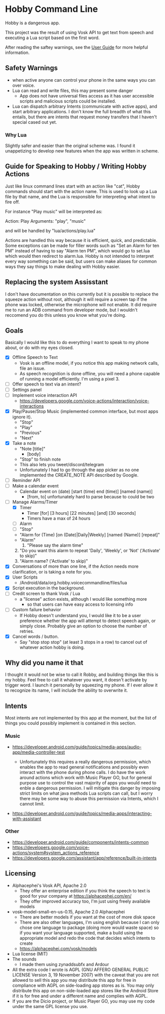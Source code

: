 # Hobby Command Line

Hobby is a dangerous app.

This project was the result of using Vosk API to get text from speech and executing a Lua script based on the first word.

After reading the saftey warnings, see the [User Guide](./USER_GUIDE.md) for more helpful information.

## Safety Warnings

- when active anyone can control your phone in the same ways you can over voice.
- Lua can read and write files, this may present some danger
    - App does not have universal files access as it has user accessible
		scripts and malicious scripts could be installed.
- Lua can dispatch arbitrary Intents (communicate with active apps),
  and start arbitrary applications. I don't know the full breadth of
	what this entails, but there are intents that request money
	transfers that I haven't special cased out yet.

### Why Lua

Slightly safer and easier than the original scheme was. I found it unappetizing to develop new features when the app was written in scheme.

## Guide for Speaking to Hobby / Writing Hobby Actions

Just like linux command lines start with an action like "cat", Hobby commands should start with the action name. This is used to look up a Lua file by that name, and the Lua is responsible for interpreting what intent to fire off.

For instance "Play music" will be interpreted as:

Action: Play
Arguments: "play", "music"

and will be handled by "lua/actions/play.lua"

Actions are handled this way because it is efficient, quick, and predictable. Some exceptions can be made for filler words such as "Set an Alarm for ten PM" instead of having to say "Alarm ten PM", which would go to set.lua which would then redirect to alarm.lua. Hobby is not intended to interpret every way something can be said, but users can make aliases for common ways they say things to make dealing with Hobby easier.

## Replacing the system Assisstant

I don't have documentation on this currently but it is possible to replace the squeeze action without root, although it will require a screen tap if the phone was locked, otherwise the microphone will not enable. It did require me to run an ADB command from developer mode, but I wouldn't reccomend you do this unless you know what you're doing.

## Goals

Basically I would like this to do everything I want to speak to my phone about, or do with my eyes closed.

- [X] Offline Speech to Text
    - Vosk is an offline model, if you notice this app making network calls, file an issue.
    - As speech recognition is done offline, you will need a phone capable of running a model efficiently. I'm using a pixel 3.
- [ ] Offer speech to text via an intent?
- [ ] Settings panel
- [ ] Implement voice interaction API
    - https://developers.google.com/voice-actions/interaction/voice-interactions
- [X] Play/Pause/Stop Music (implemented common interface, but most apps ignore it).
    - "Stop"
    - "Play"
    - "Previous"
    - "Next"
- [x] Take a note
    - "Note [title]"
		- [body]
    - "Stop" to finish note
    - This also lets you tweet/discord/telegram
    - Unfortunately I had to go through the app picker as no one
    implemented the CREATE_NOTE API described by Google.
- [ ] Reminder API
- [ ] Make a calendar event
    - Calendar event on (date) [start (time) end (time)] [named (name)]
        - [from, to] unfortunately hard to parse because to could be two
- [ ] Manage Alarms/Timer
    - [X] Timer
        - Timer [for] [3 hours] [22 minutes] [and] [30 seconds]
        - Timers have a max of 24 hours
    - [ ] Alarm
    - [ ] "Stop"
    - "Alarm for (Time) [on (Date)|Daily|Weekly] [named (Name)] [repeat]"
    - "Alarm"
        1. "Please say the alarm time"
	2. "Do you want this alarm to repeat 'Daily', 'Weekly', or 'Not' ('Activate' to skip)"
	3. "Alarm name? ('Activate' to skip)"
- [X] Conversations of more than one line, if the Action needs more clarification, or is taking a note for you.
- [X] User Scripts
    - /Android/data/org.hobby.voicecommandline/files/lua
- [X] Script execution in the background.
- [ ] Credit screen to thank Vosk / Lua
    - a "license" action exists, although I would like something more
		- so that users can have easy access to licensing info
- [ ] Custom failure behavior
    - If Hobby doesn't understand you, I would like it to be a user preference whether the app will attempt to detect speech again, or simply close. Probably give an option to choose the number of retries.
- [X] Cancel words / button.
    - Say "stop stop stop" (at least 3 stops in a row) to cancel out of whatever action hobby is doing.


## Why did you name it that

I thought it would not be wise to call it Robby, and building things like this is my hobby. Feel free to call it whatever you want, it doesn't activate by trigger word. I launch it personally by squeezing my phone. If I ever allow it to recognize its name, I will include the ability to overwrite it.

## Intents

Most intents are not implemented by this app at the moment, but the list of things you could possibly implement is contained in this section.

### Music

- https://developer.android.com/guide/topics/media-apps/audio-app/media-controller-test
    - Unfortunately this requires a really dangerous permission,
		which enables the app to read general notifications and possibly
		even interact with the phone during phone calls. I do have
		the work around actions which work with Music Player GO,
		but for general purpose use to control the vast majority
		of apps you would need to enble a dangerous permission.
		I will mitigate this danger by imposing strict limits on
		what java methods Lua scripts can call, but I worry
		there may be some way to abuse this permission via Intents,
		which I cannot limit.
		
- https://developer.android.com/guide/topics/media-apps/interacting-with-assistant

### Other

- https://developer.android.com/guide/components/intents-common
- https://developers.google.com/voice-actions/system#system_actions_reference
- https://developers.google.com/assistant/app/reference/built-in-intents

## Licensing

- Alphacephei's Vosk API, Apache 2.0
    - They offer an enterprise edition if you think the speech to text is good for your company at https://alphacephei.com/en/
    - They offer improved accuracy too, I'm just using freely available models
- vosk-model-small-en-us-0.15, Apache 2.0 Alphacephei
    - There are better models if you want at the cost of more disk space
    - There are also other languages, I'm using english because I can only chose one language to package (doing more would waste space) so if you want your language supported, make a build using the appropriate model and redo the code that decides which intents to create
    - https://alphacephei.com/vosk/models
- Lua license (MIT)
- The sounds
    - I made them using zynaddsubfx and Ardour
- All the extra code I wrote is AGPL (GNU AFFERO GENERAL PUBLIC LICENSE Version 3, 19 November 2007) with the caveat that you are not allowed to sell this app you may distribute this app for free in compliance with AGPL on side-loading app stores as is. You may only distribute this app on non-side-loaded app stores like the Android Store if it is for free and under a different name and complies with AGPL.
- If you are the Dicio project, or Music Player GO, you may use my code under the same GPL license you use. 
